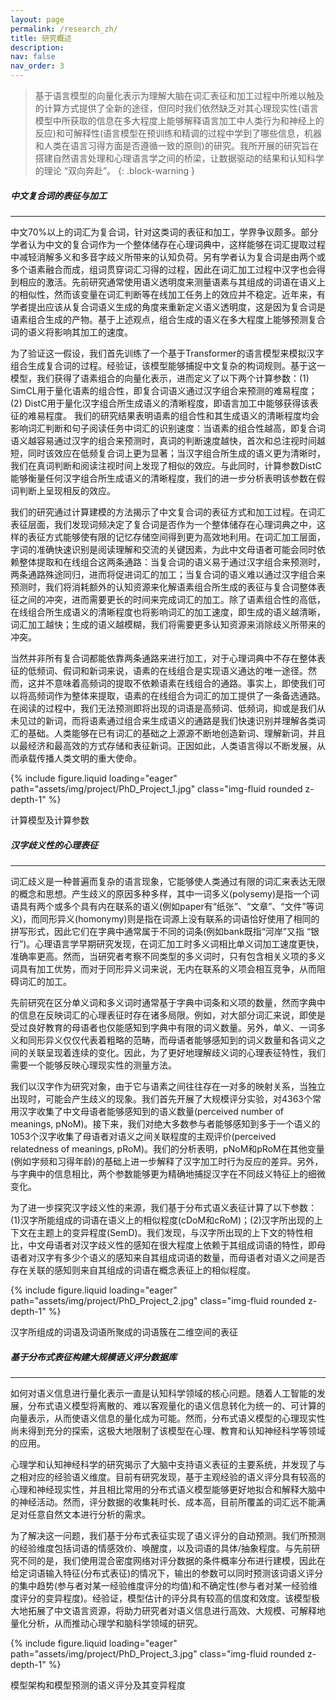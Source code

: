 ```yaml
---
layout: page
permalink: /research_zh/
title: 研究概述
description:
nav: false
nav_order: 3
---
```


> 基于语言模型的向量化表示为理解大脑在词汇表征和加工过程中所难以触及的计算方式提供了全新的途径，但同时我们依然缺乏对其心理现实性(语言模型中所获取的信息在多大程度上能够解释语言加工中人类行为和神经上的反应)和可解释性(语言模型在预训练和精调的过程中学到了哪些信息，机器和人类在语言习得方面是否遵循一致的原则)的研究。我所开展的研究旨在搭建自然语言处理和心理语言学之间的桥梁，让数据驱动的结果和认知科学的理论 “双向奔赴”。
{: .block-warning }

##### **中文复合词的表征与加工**
___

中文70%以上的词汇为复合词，针对这类词的表征和加工，学界争议颇多。部分学者认为中文的复合词作为一个整体储存在心理词典中，这样能够在词汇提取过程中减轻消解多义和多音字歧义所带来的认知负荷。另有学者认为复合词是由两个或多个语素融合而成，组词贯穿词汇习得的过程，因此在词汇加工过程中汉字也会得到相应的激活。先前研究通常使用语义透明度来测量语素与其组成的词语在语义上的相似性，然而该变量在词汇判断等在线加工任务上的效应并不稳定。近年来，有学者提出应该从复合词语义生成的角度来重新定义语义透明度，这是因为复合词是语素组合生成的产物。基于上述观点，组合生成的语义在多大程度上能够预测复合词的语义将影响其加工的速度。

为了验证这一假设，我们首先训练了一个基于Transformer的语言模型来模拟汉字组合生成复合词的过程。经验证，该模型能够捕捉中文复杂的构词规则。基于这一模型，我们获得了语素组合的向量化表示，进而定义了以下两个计算参数：(1) SimCL用于量化语素的组合性，即复合词语义通过汉字组合来预测的难易程度；(2) DistC用于量化汉字组合所生成语义的清晰程度，即语言加工中能够获得该表征的难易程度。
我们的研究结果表明语素的组合性和其生成语义的清晰程度均会影响词汇判断和句子阅读任务中词汇的识别速度：当语素的组合性越高，即复合词语义越容易通过汉字的组合来预测时，真词的判断速度越快，首次和总注视时间越短，同时该效应在低频复合词上更为显著；当汉字组合所生成的语义更为清晰时，我们在真词判断和阅读注视时间上发现了相似的效应。与此同时，计算参数DistC能够衡量任何汉字组合所生成语义的清晰程度，我们的进一步分析表明该参数在假词判断上呈现相反的效应。

我们的研究通过计算建模的方法揭示了中文复合词的表征方式和加工过程。在词汇表征层面，我们发现词频决定了复合词是否作为一个整体储存在心理词典之中，这样的表征方式能够使有限的记忆存储空间得到更为高效地利用。在词汇加工层面，字词的准确快速识别是阅读理解和交流的关键因素，为此中文母语者可能会同时依赖整体提取和在线组合这两条通路：当复合词的语义易于通过汉字组合来预测时，两条通路殊途同归，进而将促进词汇的加工；当复合词的语义难以通过汉字组合来预测时，我们将消耗额外的认知资源来化解语素组合所生成的表征与复合词整体表征之间的冲突，进而需要更长的时间来完成词汇的加工。除了语素组合性的高低，在线组合所生成语义的清晰程度也将影响词汇的加工速度，即生成的语义越清晰，词汇加工越快；生成的语义越模糊，我们将需要更多认知资源来消除歧义所带来的冲突。

当然并非所有复合词都能依靠两条通路来进行加工，对于心理词典中不存在整体表征的低频词、假词和新词来说，语素的在线组合是实现语义通达的唯一途径。然而，这并不意味着高频词的提取不依赖语素在线组合的通路。事实上，即使我们可以将高频词作为整体来提取，语素的在线组合为词汇的加工提供了一条备选通路。在阅读的过程中，我们无法预测即将出现的词语是高频词、低频词，抑或是我们从未见过的新词，而将语素通过组合来生成语义的通路是我们快速识别并理解各类词汇的基础。人类能够在已有词汇的基础之上源源不断地创造新词、理解新词，并且以最经济和最高效的方式存储和表征新词。正因如此，人类语言得以不断发展，从而承载传播人类文明的重大使命。

{% include figure.liquid loading="eager" path="assets/img/project/PhD_Project_1.jpg" class="img-fluid rounded z-depth-1" %}
<div class="caption">
    计算模型及计算参数
</div>

##### **汉字歧义性的心理表征**
___

词汇歧义是一种普遍而复杂的语言现象，它能够使人类通过有限的词汇来表达无限的概念和思想。产生歧义的原因多种多样，其中一词多义(polysemy)是指一个词语具有两个或多个具有内在联系的语义(例如paper有“纸张”、“文章”、“文件”等词义)，而同形异义(homonymy)则是指在词源上没有联系的词语恰好使用了相同的拼写形式，因此它们在字典中通常属于不同的词条(例如bank既指“河岸”又指 “银行”)。心理语言学早期研究发现，在词汇加工时多义词相比单义词加工速度更快，准确率更高。然而，当研究者考察不同类型的多义词时，只有包含相关义项的多义词具有加工优势，而对于同形异义词来说，无内在联系的义项会相互竞争，从而阻碍词汇的加工。

先前研究在区分单义词和多义词时通常基于字典中词条和义项的数量，然而字典中的信息在反映词汇的心理表征时存在诸多局限。例如，对大部分词汇来说，即使是受过良好教育的母语者也仅能感知到字典中有限的词义数量。另外，单义、一词多义和同形异义仅仅代表着粗略的范畴，而母语者能够感知到的词义数量和各词义之间的关联呈现着连续的变化。因此，为了更好地理解歧义词的心理表征特性，我们需要一个能够反映心理现实性的测量方法。

我们以汉字作为研究对象，由于它与语素之间往往存在一对多的映射关系，当独立出现时，可能会产生歧义的现象。我们首先开展了大规模评分实验，对4363个常用汉字收集了中文母语者能够感知到的语义数量(perceived number of meanings, pNoM)。接下来，我们对绝大多数参与者能够感知到多于一个语义的1053个汉字收集了母语者对语义之间关联程度的主观评价(perceived relatedness of meanings, pRoM)。我们的分析表明，pNoM和pRoM在其他变量(例如字频和习得年龄)的基础上进一步解释了汉字加工时行为反应的差异。另外，与字典中的信息相比，两个参数能够更为精确地捕捉汉字在不同歧义特征上的细微变化。

为了进一步探究汉字歧义性的来源，我们基于分布式语义表征计算了以下参数：(1)汉字所能组成的词语在语义上的相似程度(cDoM和cRoM)；(2)汉字所出现的上下文在主题上的变异程度(SemD)。我们发现，与汉字所出现的上下文的特性相比，中文母语者对汉字歧义性的感知在很大程度上依赖于其组成词语的特性，即母语者对汉字有多少个语义的感知来自其组成词语的数量，而母语者对语义之间是否存在关联的感知则来自其组成的词语在概念表征上的相似程度。

{% include figure.liquid loading="eager" path="assets/img/project/PhD_Project_2.jpg" class="img-fluid rounded z-depth-1" %}
<div class="caption">
    汉字所组成的词语及词语所聚成的词语簇在二维空间的表征
</div>

##### **基于分布式表征构建大规模语义评分数据库**
___

如何对语义信息进行量化表示一直是认知科学领域的核心问题。随着人工智能的发展，分布式语义模型将离散的、难以客观量化的语义信息转化为统一的、可计算的向量表示，从而使语义信息的量化成为可能。然而，分布式语义模型的心理现实性尚未得到充分的探索，这极大地限制了该模型在心理、教育和认知神经科学等领域的应用。

心理学和认知神经科学的研究揭示了大脑中支持语义表征的主要系统，并发现了与之相对应的经验语义维度。目前有研究发现，基于主观经验的语义评分具有较高的心理和神经现实性，并且相比常用的分布式语义模型能够更好地拟合和解释大脑中的神经活动。然而，评分数据的收集耗时长、成本高，目前所覆盖的词汇远不能满足对任意自然文本进行分析的需求。

为了解决这一问题，我们基于分布式表征实现了语义评分的自动预测。我们所预测的经验维度包括词语的情感效价、唤醒度，以及词语的具体/抽象程度。与先前研究不同的是，我们使用混合密度网络对评分数据的条件概率分布进行建模，因此在给定词语输入特征(分布式表征)的情况下，输出的参数可以同时预测该词语义评分的集中趋势(参与者对某一经验维度评分的均值)和不确定性(参与者对某一经验维度评分的变异程度)。经验证，模型估计的评分具有较高的信度和效度。该模型极大地拓展了中文语言资源，将助力研究者对语义信息进行高效、大规模、可解释地量化分析，从而推动心理学和脑科学领域的研究。

{% include figure.liquid loading="eager" path="assets/img/project/PhD_Project_3.jpg" class="img-fluid rounded z-depth-1" %}
<div class="caption">
    模型架构和模型预测的语义评分及其变异程度
</div>
